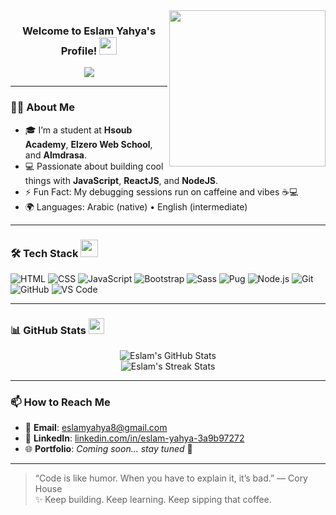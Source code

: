 <img width="250" align="right" src="https://c.tenor.com/_DOBjnGspYAAAAAM/code-coding.gif">

<h3 align="center">
  Welcome to Eslam Yahya's Profile!
  <img src="https://media.giphy.com/media/hvRJCLFzcasrR4ia7z/giphy.gif" width="28">
</h3>

<p align="center">
  <a href="https://github.com/DenverCoder1/readme-typing-svg">
    <img src="https://readme-typing-svg.herokuapp.com/?lines=Always%20learning%20new%20things;Web%20Development%20Enthusiast;Coffee%20Powered%20Programmer!&font=Fira%20Code&center=true&width=440&height=45&color=f75c7e&vCenter=true&size=22">
  </a>
</p>

---

### 👨‍🎓 About Me

- 🎓 I’m a student at **Hsoub Academy**, **Elzero Web School**, and **Almdrasa**.
- 💻 Passionate about building cool things with **JavaScript**, **ReactJS**, and **NodeJS**.
- ⚡ Fun Fact: My debugging sessions run on caffeine and vibes ☕💻
- 🌍 Languages: Arabic (native) • English (intermediate)

---

### 🛠 Tech Stack <img src="https://media.giphy.com/media/3o7aCVpQb5y2bEjh6I/giphy.gif" width="28">

![HTML](https://img.shields.io/badge/HTML-E34F26?style=for-the-badge&logo=html5&logoColor=white)
![CSS](https://img.shields.io/badge/CSS-1572B6?style=for-the-badge&logo=css3&logoColor=white)
![JavaScript](https://img.shields.io/badge/JavaScript-F7DF1E?style=for-the-badge&logo=javascript&logoColor=black)
![Bootstrap](https://img.shields.io/badge/Bootstrap-7952B3?style=for-the-badge&logo=bootstrap&logoColor=white)
![Sass](https://img.shields.io/badge/Sass-CC6699?style=for-the-badge&logo=sass&logoColor=white)
![Pug](https://img.shields.io/badge/Pug-A86454?style=for-the-badge&logo=pug&logoColor=white)
![Node.js](https://img.shields.io/badge/Node.js-339933?style=for-the-badge&logo=node.js&logoColor=white)
![Git](https://img.shields.io/badge/Git-F05032?style=for-the-badge&logo=git&logoColor=white)
![GitHub](https://img.shields.io/badge/GitHub-000000?style=for-the-badge&logo=github&logoColor=white)
![VS Code](https://img.shields.io/badge/VS_Code-007ACC?style=for-the-badge&logo=visual-studio-code&logoColor=white)

---

### 📊 GitHub Stats <img src="https://media.giphy.com/media/l0MYt5jPR6QX5pnqM/giphy.gif" width="25">

<p align="center">
  <img src="https://github-readme-stats.vercel.app/api?username=EslamYahya&show_icons=true&theme=radical" alt="Eslam's GitHub Stats" />
  <br />
  <img src="https://streak-stats.demolab.com?user=EslamYahya&theme=radical&border_radius=5" alt="Eslam's Streak Stats" />
</p>

---

### 📫 How to Reach Me

- 💌 **Email**: eslamyahya8@gmail.com  
- 💼 **LinkedIn**: [linkedin.com/in/eslam-yahya-3a9b97272](https://www.linkedin.com/in/eslam-yahya-3a9b97272)
- 🌐 **Portfolio**: *Coming soon... stay tuned* 🚀

---

> “Code is like humor. When you have to explain it, it’s bad.” — Cory House  
> ✨ Keep building. Keep learning. Keep sipping that coffee.

